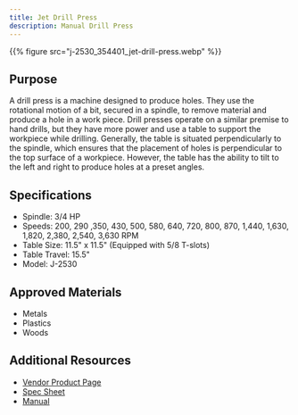 ```yaml
---
title: Jet Drill Press
description: Manual Drill Press
---
```


{{% figure src="j-2530_354401_jet-drill-press.webp" %}}

## Purpose
A drill press is a machine designed to produce holes. They use the rotational motion of a bit, secured in a spindle, to remove material and produce a hole in a work piece. Drill presses operate on a similar premise to hand drills, but they have more power and use a table to support the workpiece while drilling. Generally, the table is situated perpendicularly to the spindle, which ensures that the placement of holes is perpendicular to the top surface of a workpiece. However, the table has the ability to tilt to the left and right to produce holes at a preset angles.

## Specifications
- Spindle: 3/4 HP
- Speeds: 200, 290 ,350, 430, 500, 580, 640, 720, 800, 870, 1,440, 1,630, 1,820, 2,380, 2,540, 3,630 RPM
- Table Size: 11.5" x 11.5" (Equipped with 5/8 T-slots)
- Table Travel: 15.5"
- Model: J-2530

## Approved Materials
- Metals
- Plastics
- Woods

## Additional Resources
- [Vendor Product Page][1]
- [Spec Sheet][2]
- [Manual][3]

[1]: https://www.jettools.com/us/en/p/j-2530-15-bench-model-drill-press-115v-1ph/354401
[2]: j-2530_354401_specs.pdf
[3]: j-2530_354401_manual.pdf